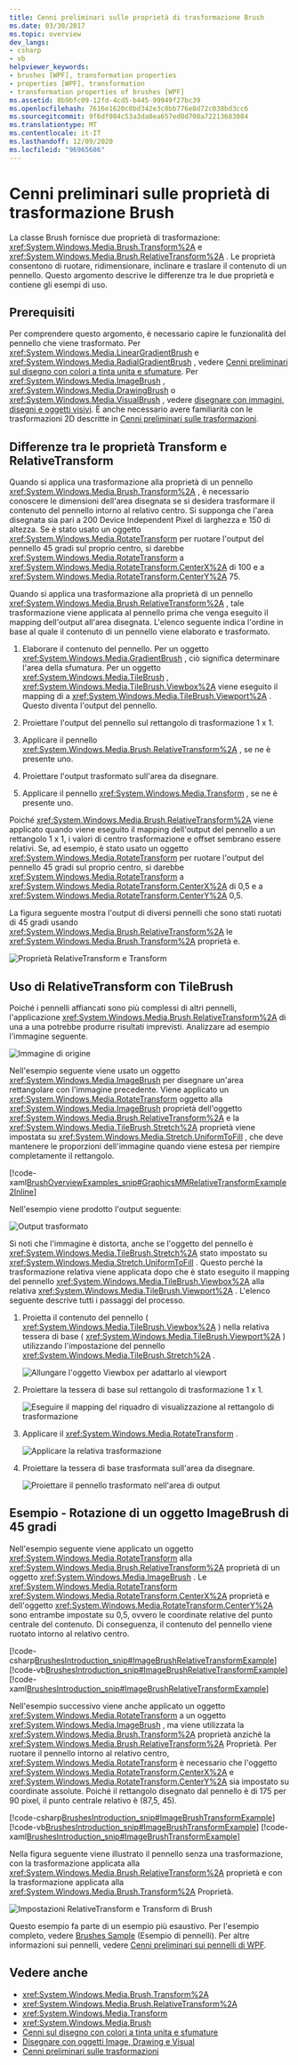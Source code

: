 ```yaml
---
title: Cenni preliminari sulle proprietà di trasformazione Brush
ms.date: 03/30/2017
ms.topic: overview
dev_langs:
- csharp
- vb
helpviewer_keywords:
- brushes [WPF], transformation properties
- properties [WPF], transformation
- transformation properties of brushes [WPF]
ms.assetid: 8b9bfc09-12fd-4cd5-b445-99949f27bc39
ms.openlocfilehash: 7616e1620c0bd342e3c8bb776e8d72c038bd3cc6
ms.sourcegitcommit: 9f6df084c53a3da0ea657ed0d708a72213683084
ms.translationtype: MT
ms.contentlocale: it-IT
ms.lasthandoff: 12/09/2020
ms.locfileid: "96965686"
---
```

# <a name="brush-transformation-overview"></a>Cenni preliminari sulle proprietà di trasformazione Brush
La classe Brush fornisce due proprietà di trasformazione: <xref:System.Windows.Media.Brush.Transform%2A> e <xref:System.Windows.Media.Brush.RelativeTransform%2A> . Le proprietà consentono di ruotare, ridimensionare, inclinare e traslare il contenuto di un pennello. Questo argomento descrive le differenze tra le due proprietà e contiene gli esempi di uso.  
  
<a name="prerequisites"></a>
## <a name="prerequisites"></a>Prerequisiti  
 Per comprendere questo argomento, è necessario capire le funzionalità del pennello che viene trasformato. Per <xref:System.Windows.Media.LinearGradientBrush> e <xref:System.Windows.Media.RadialGradientBrush> , vedere [Cenni preliminari sul disegno con colori a tinta unita e sfumature](painting-with-solid-colors-and-gradients-overview.md). Per <xref:System.Windows.Media.ImageBrush> , <xref:System.Windows.Media.DrawingBrush> o <xref:System.Windows.Media.VisualBrush> , vedere  [disegnare con immagini, disegni e oggetti visivi](painting-with-images-drawings-and-visuals.md). È anche necessario avere familiarità con le trasformazioni 2D descritte in [Cenni preliminari sulle trasformazioni](transforms-overview.md).  
  
<a name="transformversusrelativetransform"></a>
## <a name="differences-between-the-transform-and-relativetransform-properties"></a>Differenze tra le proprietà Transform e RelativeTransform  
 Quando si applica una trasformazione alla proprietà di un pennello <xref:System.Windows.Media.Brush.Transform%2A> , è necessario conoscere le dimensioni dell'area disegnata se si desidera trasformare il contenuto del pennello intorno al relativo centro. Si supponga che l'area disegnata sia pari a 200 Device Independent Pixel di larghezza e 150 di altezza.  Se è stato usato un oggetto <xref:System.Windows.Media.RotateTransform> per ruotare l'output del pennello 45 gradi sul proprio centro, si darebbe <xref:System.Windows.Media.RotateTransform> a <xref:System.Windows.Media.RotateTransform.CenterX%2A> di 100 e a <xref:System.Windows.Media.RotateTransform.CenterY%2A> 75.  
  
 Quando si applica una trasformazione alla proprietà di un pennello <xref:System.Windows.Media.Brush.RelativeTransform%2A> , tale trasformazione viene applicata al pennello prima che venga eseguito il mapping dell'output all'area disegnata. L'elenco seguente indica l'ordine in base al quale il contenuto di un pennello viene elaborato e trasformato.  
  
1. Elaborare il contenuto del pennello. Per un oggetto <xref:System.Windows.Media.GradientBrush> , ciò significa determinare l'area della sfumatura. Per un oggetto <xref:System.Windows.Media.TileBrush> , <xref:System.Windows.Media.TileBrush.Viewbox%2A> viene eseguito il mapping di a <xref:System.Windows.Media.TileBrush.Viewport%2A> . Questo diventa l'output del pennello.  
  
2. Proiettare l'output del pennello sul rettangolo di trasformazione 1 x 1.  
  
3. Applicare il pennello <xref:System.Windows.Media.Brush.RelativeTransform%2A> , se ne è presente uno.  
  
4. Proiettare l'output trasformato sull'area da disegnare.  
  
5. Applicare il pennello <xref:System.Windows.Media.Transform> , se ne è presente uno.  
  
 Poiché <xref:System.Windows.Media.Brush.RelativeTransform%2A> viene applicato quando viene eseguito il mapping dell'output del pennello a un rettangolo 1 x 1, i valori di centro trasformazione e offset sembrano essere relativi. Se, ad esempio, è stato usato un oggetto <xref:System.Windows.Media.RotateTransform> per ruotare l'output del pennello 45 gradi sul proprio centro, si darebbe <xref:System.Windows.Media.RotateTransform> a <xref:System.Windows.Media.RotateTransform.CenterX%2A> di 0,5 e a <xref:System.Windows.Media.RotateTransform.CenterY%2A> 0,5.  
  
 La figura seguente mostra l'output di diversi pennelli che sono stati ruotati di 45 gradi usando <xref:System.Windows.Media.Brush.RelativeTransform%2A> le <xref:System.Windows.Media.Brush.Transform%2A> proprietà e.  
  
 ![Proprietà RelativeTransform e Transform](./media/graphicsmm-brushrelativetransform-transform-small.png "graphicsmm_brushrelativetransform_transform_small")  
  
<a name="relativetransformandtilebrush"></a>
## <a name="using-relativetransform-with-a-tilebrush"></a>Uso di RelativeTransform con TileBrush  
 Poiché i pennelli affiancati sono più complessi di altri pennelli, l'applicazione <xref:System.Windows.Media.Brush.RelativeTransform%2A> di una a una potrebbe produrre risultati imprevisti. Analizzare ad esempio l'immagine seguente.  
  
 ![Immagine di origine](./media/graphicsmm-reltransform-1-original-image.jpg "graphicsmm_reltransform_1_original_image")  
  
 Nell'esempio seguente viene usato un oggetto <xref:System.Windows.Media.ImageBrush> per disegnare un'area rettangolare con l'immagine precedente. Viene applicato un <xref:System.Windows.Media.RotateTransform> oggetto alla <xref:System.Windows.Media.ImageBrush> proprietà dell'oggetto <xref:System.Windows.Media.Brush.RelativeTransform%2A> e la <xref:System.Windows.Media.TileBrush.Stretch%2A> proprietà viene impostata su <xref:System.Windows.Media.Stretch.UniformToFill> , che deve mantenere le proporzioni dell'immagine quando viene estesa per riempire completamente il rettangolo.  
  
 [!code-xaml[BrushOverviewExamples_snip#GraphicsMMRelativeTransformExample2Inline](~/samples/snippets/xaml/VS_Snippets_Wpf/BrushOverviewExamples_snip/XAML/RelativeTransformIllustration.xaml#graphicsmmrelativetransformexample2inline)]  
  
 Nell'esempio viene prodotto l'output seguente:  
  
 ![Output trasformato](./media/graphicsmm-reltransform-6-output.png "graphicsmm_reltransform_6_output")  
  
 Si noti che l'immagine è distorta, anche se l'oggetto del pennello è <xref:System.Windows.Media.TileBrush.Stretch%2A> stato impostato su <xref:System.Windows.Media.Stretch.UniformToFill> . Questo perché la trasformazione relativa viene applicata dopo che è stato eseguito il mapping del pennello <xref:System.Windows.Media.TileBrush.Viewbox%2A> alla relativa <xref:System.Windows.Media.TileBrush.Viewport%2A> . L'elenco seguente descrive tutti i passaggi del processo.  
  
1. Proietta il contenuto del pennello ( <xref:System.Windows.Media.TileBrush.Viewbox%2A> ) nella relativa tessera di base ( <xref:System.Windows.Media.TileBrush.Viewport%2A> ) utilizzando l'impostazione del pennello <xref:System.Windows.Media.TileBrush.Stretch%2A> .  
  
     ![Allungare l'oggetto Viewbox per adattarlo al viewport](./media/graphicsmm-reltransform-2-viewbox-to-viewport.png "graphicsmm_reltransform_2_viewbox_to_viewport")  
  
2. Proiettare la tessera di base sul rettangolo di trasformazione 1 x 1.  
  
     ![Eseguire il mapping del riquadro di visualizzazione al rettangolo di trasformazione](./media/graphicsmm-reltransform-3-output-to-transform.png "graphicsmm_reltransform_3_output_to_transform")  
  
3. Applicare il <xref:System.Windows.Media.RotateTransform> .  
  
     ![Applicare la relativa trasformazione](./media/graphicsmm-reltransform-4-transform-rotate.png "graphicsmm_reltransform_4_transform_rotate")  
  
4. Proiettare la tessera di base trasformata sull'area da disegnare.  
  
     ![Proiettare il pennello trasformato nell'area di output](./media/graphicsmm-reltransform-5-transform-to-output.png "graphicsmm_reltransform_5_transform_to_output")  
  
<a name="rotateexample"></a>
## <a name="example-rotate-an-imagebrush-45-degrees"></a>Esempio - Rotazione di un oggetto ImageBrush di 45 gradi  
 Nell'esempio seguente viene applicato un oggetto <xref:System.Windows.Media.RotateTransform> alla <xref:System.Windows.Media.Brush.RelativeTransform%2A> proprietà di un oggetto <xref:System.Windows.Media.ImageBrush> . Le <xref:System.Windows.Media.RotateTransform> <xref:System.Windows.Media.RotateTransform.CenterX%2A> proprietà e dell'oggetto <xref:System.Windows.Media.RotateTransform.CenterY%2A> sono entrambe impostate su 0,5, ovvero le coordinate relative del punto centrale del contenuto. Di conseguenza, il contenuto del pennello viene ruotato intorno al relativo centro.  
  
 [!code-csharp[BrushesIntroduction_snip#ImageBrushRelativeTransformExample](~/samples/snippets/csharp/VS_Snippets_Wpf/BrushesIntroduction_snip/CSharp/BrushTransformExample.cs#imagebrushrelativetransformexample)]
 [!code-vb[BrushesIntroduction_snip#ImageBrushRelativeTransformExample](~/samples/snippets/visualbasic/VS_Snippets_Wpf/BrushesIntroduction_snip/visualbasic/brushtransformexample.vb#imagebrushrelativetransformexample)]
 [!code-xaml[BrushesIntroduction_snip#ImageBrushRelativeTransformExample](~/samples/snippets/xaml/VS_Snippets_Wpf/BrushesIntroduction_snip/XAML/BrushTransformExample.xaml#imagebrushrelativetransformexample)]  
  
 Nell'esempio successivo viene anche applicato un oggetto <xref:System.Windows.Media.RotateTransform> a un oggetto <xref:System.Windows.Media.ImageBrush> , ma viene utilizzata la <xref:System.Windows.Media.Brush.Transform%2A> proprietà anziché la <xref:System.Windows.Media.Brush.RelativeTransform%2A> Proprietà. Per ruotare il pennello intorno al relativo centro, <xref:System.Windows.Media.RotateTransform> è necessario che l'oggetto <xref:System.Windows.Media.RotateTransform.CenterX%2A> e <xref:System.Windows.Media.RotateTransform.CenterY%2A> sia impostato su coordinate assolute. Poiché il rettangolo disegnato dal pennello è di 175 per 90 pixel, il punto centrale relativo è (87,5, 45).  
  
 [!code-csharp[BrushesIntroduction_snip#ImageBrushTransformExample](~/samples/snippets/csharp/VS_Snippets_Wpf/BrushesIntroduction_snip/CSharp/BrushTransformExample.cs#imagebrushtransformexample)]
 [!code-vb[BrushesIntroduction_snip#ImageBrushTransformExample](~/samples/snippets/visualbasic/VS_Snippets_Wpf/BrushesIntroduction_snip/visualbasic/brushtransformexample.vb#imagebrushtransformexample)]
 [!code-xaml[BrushesIntroduction_snip#ImageBrushTransformExample](~/samples/snippets/xaml/VS_Snippets_Wpf/BrushesIntroduction_snip/XAML/BrushTransformExample.xaml#imagebrushtransformexample)]  
  
 Nella figura seguente viene illustrato il pennello senza una trasformazione, con la trasformazione applicata alla <xref:System.Windows.Media.Brush.RelativeTransform%2A> proprietà e con la trasformazione applicata alla <xref:System.Windows.Media.Brush.Transform%2A> Proprietà.  
  
 ![Impostazioni RelativeTransform e Transform di Brush](./media/wcpsdk-graphicsmm-transformandrelativetransform.png "wcpsdk_graphicsmm_transformandrelativetransform")  
  
 Questo esempio fa parte di un esempio più esaustivo. Per l'esempio completo, vedere [Brushes Sample](https://github.com/Microsoft/WPF-Samples/tree/master/Graphics/Brushes) (Esempio di pennelli). Per altre informazioni sui pennelli, vedere  [Cenni preliminari sui pennelli di WPF](wpf-brushes-overview.md).  
  
## <a name="see-also"></a>Vedere anche

- <xref:System.Windows.Media.Brush.Transform%2A>
- <xref:System.Windows.Media.Brush.RelativeTransform%2A>
- <xref:System.Windows.Media.Transform>
- <xref:System.Windows.Media.Brush>
- [Cenni sul disegno con colori a tinta unita e sfumature](painting-with-solid-colors-and-gradients-overview.md)
- [Disegnare con oggetti Image, Drawing e Visual](painting-with-images-drawings-and-visuals.md)
- [Cenni preliminari sulle trasformazioni](transforms-overview.md)
